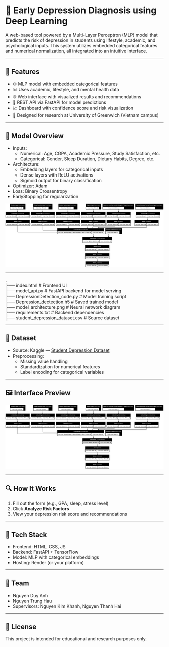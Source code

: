# 🧠 Early Depression Diagnosis using Deep Learning

A web-based tool powered by a Multi-Layer Perceptron (MLP) model that predicts the risk of depression in students using lifestyle, academic, and psychological inputs. This system utilizes embedded categorical features and numerical normalization, all integrated into an intuitive interface.

---

## 🚀 Features

- ⚙️ MLP model with embedded categorical features
- 📊 Uses academic, lifestyle, and mental health data
- 🌐 Web interface with visualized results and recommendations
- 🔌 REST API via FastAPI for model predictions
- 📈 Dashboard with confidence score and risk visualization
- 🏫 Designed for research at University of Greenwich (Vietnam campus)

---

## 🧠 Model Overview

- Inputs: 
  - Numerical: Age, CGPA, Academic Pressure, Study Satisfaction, etc.
  - Categorical: Gender, Sleep Duration, Dietary Habits, Degree, etc.
- Architecture:
  - Embedding layers for categorical inputs
  - Dense layers with ReLU activations
  - Sigmoid output for binary classification
- Optimizer: Adam  
- Loss: Binary Crossentropy  
- EarlyStopping for regularization

![Model Architecture](model_architecture.png)

---

.  
├── index.html # Frontend UI  
├── model_api.py # FastAPI backend for model serving  
├── DepressionDetection_code.py # Model training script  
├── Depression_dectection.h5 # Saved trained model  
├── model_architecture.png # Neural network diagram  
├── requirements.txt # Backend dependencies  
├── student_depression_dataset.csv # Source dataset  



---

## 🧪 Dataset

- Source: Kaggle — [Student Depression Dataset](https://www.kaggle.com/datasets/adilshamim8/student-depression-dataset)
- Preprocessing:
  - Missing value handling
  - Standardization for numerical features
  - Label encoding for categorical variables

---

## 🖼 Interface Preview

![Screenshot](model_architecture.png)

---

## 🔍 How It Works

1. Fill out the form (e.g., GPA, sleep, stress level)
2. Click **Analyze Risk Factors**
3. View your depression risk score and recommendations

---

## 🧰 Tech Stack

- Frontend: HTML, CSS, JS
- Backend: FastAPI + TensorFlow
- Model: MLP with categorical embeddings
- Hosting: Render (or your platform)

---

## 👥 Team

- Nguyen Duy Anh  
- Nguyen Trung Hau  
- Supervisors: Nguyen Kim Khanh, Nguyen Thanh Hai

---

## 📄 License

This project is intended for educational and research purposes only.

